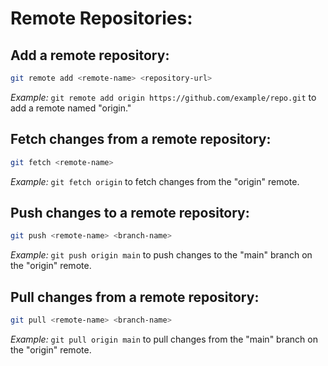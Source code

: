 # **Remote Repositories:**

## Add a remote repository:
```bash
git remote add <remote-name> <repository-url>
```
*Example:* `git remote add origin https://github.com/example/repo.git` to add a remote named "origin."

## Fetch changes from a remote repository:
```bash
git fetch <remote-name>
```
*Example:* `git fetch origin` to fetch changes from the "origin" remote.

## Push changes to a remote repository:
```bash
git push <remote-name> <branch-name>
```
*Example:* `git push origin main` to push changes to the "main" branch on the "origin" remote.

## Pull changes from a remote repository:
```bash
git pull <remote-name> <branch-name>
```
*Example:* `git pull origin main` to pull changes from the "main" branch on the "origin" remote.
